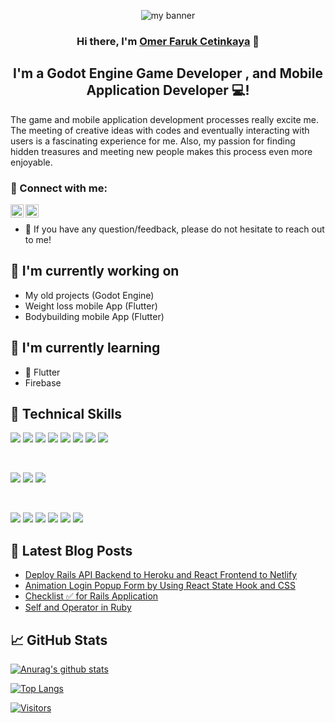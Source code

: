 <p align="center">
  <a><img src="https://media.licdn.com/dms/image/D4D16AQE_G2JVkWXrCQ/profile-displaybackgroundimage-shrink_350_1400/0/1708593792552?e=1714003200&v=beta&t=d9XUlmKihvRU4G9mXYgI_961GRytBIdh1Mec_85_Jg4" alt="my banner"></a>
</p>


<h3 align="center">
Hi there, I'm <a href="https://www.linkedin.com/in/%C3%B6mer-faruk-%C3%A7etinkaya-00626925b/" target="_blank" rel="noreferrer">Omer Faruk Cetinkaya</a> 👋
</h3>

<h2 align="center">
I'm a Godot Engine Game Developer , and Mobile Application Developer 💻!
</h2> 

The game and mobile application development processes really excite me. The meeting of creative ideas with codes and eventually interacting with users is a fascinating experience for me. Also, my passion for finding hidden treasures and meeting new people makes this process even more enjoyable.

### 🤝 Connect with me:

<a href="https://www.linkedin.com/in/%C3%B6mer-faruk-%C3%A7etinkaya-00626925b/"><img align="left" src="https://raw.githubusercontent.com/yushi1007/yushi1007/main/images/linkedin.svg" alt="Yu Shi | LinkedIn" width="21px"/></a>
<a href="https://www.instagram.com/elektrasta/"><img align="left" 
src="https://raw.githubusercontent.com/yushi1007/yushi1007/main/images/instagram.svg" alt="Yu Shi | Instagram" width="21px"/></a>
</br>
- 💬 If you have any question/feedback, please do not hesitate to reach out to me!

## 🔭 I'm currently working on

- My old projects (Godot Engine)
- Weight loss mobile App (Flutter)
- Bodybuilding mobile App (Flutter)

## 🌱 I'm currently learning

- 📱 Flutter
- Firebase

## 💼 Technical Skills

![](https://img.shields.io/badge/Code-Flutter-informational?style=flat&logo=flutter&color=61DAFB)
![](https://img.shields.io/badge/Code-Godot_Engine-informational?style=flat&logo=godot-engine&color=478CBF)
![](https://img.shields.io/badge/Code-C_Sharp-informational?style=flat&logo=.net&color=239120)
![](https://img.shields.io/badge/Code-Firebase-informational?style=flat&logo=firebase&color=FFCA28)
![](https://img.shields.io/badge/Code-CSS-informational?style=flat&logo=css3&color=1572B6)
![](https://img.shields.io/badge/Code-HTML5-informational?style=flat&logo=HTML5&color=E34F26)
![](https://img.shields.io/badge/Code-Microsoft_SQL_Server-informational?style=flat&logo=microsoft-sql-server&color=CC2927)
![](https://img.shields.io/badge/Code-SQLite-informational?style=flat&logo=SQLite&color=003B57)

</br>

![](https://img.shields.io/badge/Style-Bootstrap-informational?style=flat&logo=Bootstrap&color=7952B3)
![](https://img.shields.io/badge/Style-CSS3-informational?style=flat&logo=CSS3&color=1572B6)
![](https://img.shields.io/badge/Style-styled--components-informational?style=flat&logo=styled-components&color=DB7093)


</br>

![](https://img.shields.io/badge/Tools-Figma-informational?style=flat&logo=Figma&color=F24E1E)
![](https://img.shields.io/badge/Tools-NPM-informational?style=flat&logo=NPM&color=CB3837)
![](https://img.shields.io/badge/Tools-Heroku-informational?style=flat&logo=Heroku&color=430098)
![](https://img.shields.io/badge/Tools-Netlify-informational?style=flat&logo=netlify&color=00C7B7)
![](https://img.shields.io/badge/Tools-Git-informational?style=flat&logo=Git&color=F05032)
![](https://img.shields.io/badge/Tools-GitHub-informational?style=flat&logo=GitHub&color=181717)

## 📝 Latest Blog Posts

- [Deploy Rails API Backend to Heroku and React Frontend to Netlify](https://yushi95.medium.com/deploy-rails-api-backend-to-heroku-and-react-frontend-to-netlify-b515239d5022)
- [Animation Login Popup Form by Using React State Hook and CSS](https://medium.com/geekculture/animation-login-popup-form-by-using-react-state-hook-and-css-7ecf803f1fa9)
- [Checklist ✅ for Rails Application](https://yushi95.medium.com/checklist-for-rails-application-30868cb4f48b)
- [Self and Operator in Ruby](https://blog.usejournal.com/self-in-ruby-5e8a91fa4602)

## 📈 GitHub Stats 

[![Anurag's github stats](https://github-readme-stats.vercel.app/api?username=yushi1007)](https://github.com/yushi1007)

[![Top Langs](https://github-readme-stats.vercel.app/api/top-langs/?username=yushi1007&layout=compact)](https://github.com/yushi1007)

[![Visitors](https://visitor-badge.glitch.me/badge?page_id=yushi1007.yushi1007)](https://www.yushi.dev/)
